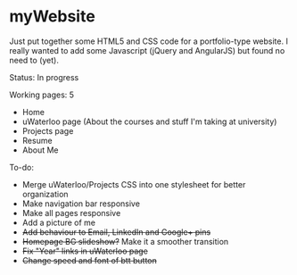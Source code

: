 myWebsite
=========

Just put together some HTML5 and CSS code for a portfolio-type website. I really wanted to add some Javascript (jQuery and AngularJS) but found no need to (yet).

Status: In progress

Working pages: 5
  - Home
  - uWaterloo page (About the courses and stuff I'm taking at university)
  - Projects page
  - Resume
  - About Me
  
To-do:
  - Merge uWaterloo/Projects CSS into one stylesheet for better organization
  - Make navigation bar responsive
  - Make all pages responsive
  - Add a picture of me
  - ~~Add behaviour to Email, LinkedIn and Google+ pins~~
  - ~~Homepage BG slideshow?~~ Make it a smoother transition
  - ~~Fix "Year" links in uWaterloo page~~
  - ~~Change speed and font of btt button~~
